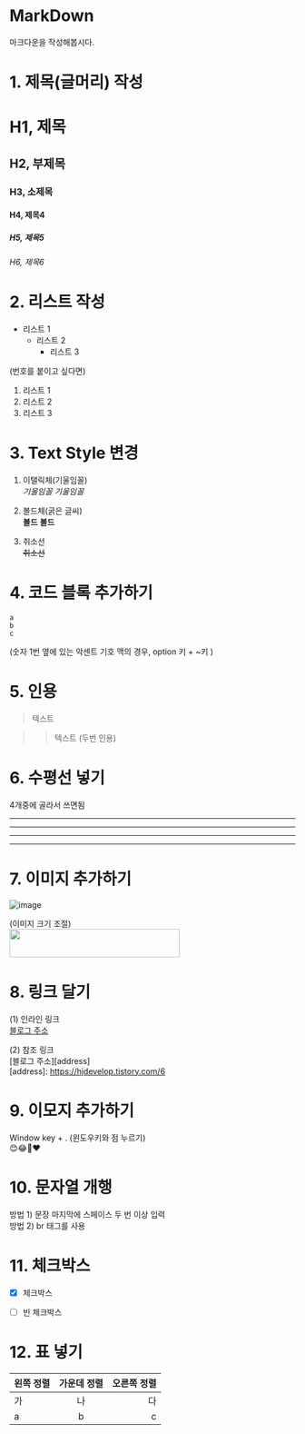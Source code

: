 # MarkDown
마크다운을 작성해봅시다.

# 1. 제목(글머리) 작성 

# H1, 제목                                  
## H2, 부제목                            
### H3, 소제목
#### H4, 제목4
##### H5, 제목5
###### H6, 제목6
 

# 2. 리스트 작성

* 리스트 1
  - 리스트 2
    + 리스트 3

(번호를 붙이고 싶다면)
1. 리스트 1
2. 리스트 2
3. 리스트 3 
 

# 3. Text Style 변경

1. 이탤릭체(기울임꼴)  
*기울임꼴*
_기울임꼴_

2. 볼드체(굵은 글씨)  
**볼드**
__볼드__

3. 취소선  
~~취소선~~
 
# 4. 코드 블록 추가하기

```
a
b
c
```
(숫자 1번 옆에 있는 악센트 기호
맥의 경우, option 키 + ~키 )
 
# 5. 인용

> 텍스트

> > 텍스트 (두번 인용)
 

# 6. 수평선 넣기

4개중에 골라서 쓰면됨

***   
---
___

<hr/>
 

# 7. 이미지 추가하기

![image](https://user-images.githubusercontent.com/88313282/148180445-29ff6429-9b12-49bf-8e65-f71fb2185851.png)

(이미지 크기 조절)   
<img src="https://user-images.githubusercontent.com/88313282/148180445-29ff6429-9b12-49bf-8e65-f71fb2185851.png" width="300 " height="50">
 

# 8. 링크 달기 

(1) 인라인 링크   
[블로그 주소](https://hjdevelop.tistory.com/6)   

(2) 참조 링크   
[블로그 주소][address]   
[address]: https://hjdevelop.tistory.com/6   
 

# 9. 이모지 추가하기

Window key + . (윈도우키와 점 누르기)   
😊😂🤣❤   

# 10. 문자열 개행

방법 1) 문장 마지막에 스페이스 두 번 이상 입력   
방법 2) br 태그를 사용   
 

# 11. 체크박스

* [x] 체크박스   
* [ ] 빈 체크박스   
 

# 12. 표 넣기

|왼쪽 정렬|가운데 정렬|오른쪽 정렬|
|:---|:---:|---:|
|가|나|다|
|a|b|c|
